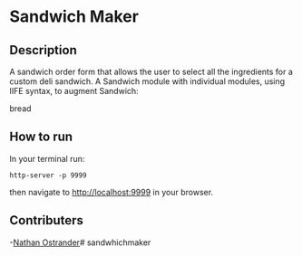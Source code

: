 # Sandwich Maker


## Description
A sandwich order form that allows the user to select all the ingredients for a custom deli sandwich. A Sandwich module with individual modules, using IIFE syntax, to augment Sandwich:

bread

## How to run
In your terminal run:
```
http-server -p 9999
```
then navigate to [http://localhost:9999](http://localhost:9999) in your browser.


## Contributers
-[Nathan Ostrander](https://github.com/ostrander-nathan)# sandwhichmaker